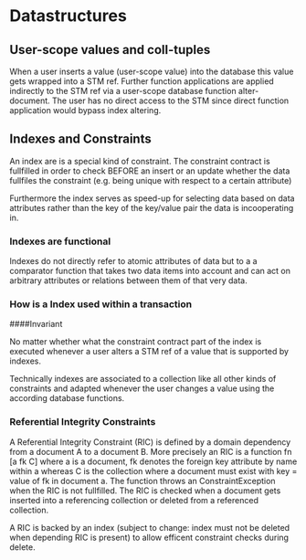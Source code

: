 # Datastructures

## User-scope values and coll-tuples

When a user inserts a value (user-scope value) into the database this value gets wrapped into a STM ref. Further function applications are applied indirectly to the STM ref via a user-scope database function alter-document. The user has no direct access to the STM since direct function application would bypass index altering.

## Indexes and Constraints

An index are is a special kind of constraint. The constraint contract is fullfilled in order to check BEFORE an insert or an update whether the data fullfiles the constraint (e.g. being unique with respect to a certain attribute)

Furthermore the index serves as speed-up for selecting data based on data attributes rather than the key of the key/value pair the data is incooperating in.

### Indexes are functional

Indexes do not directly refer to atomic attributes of data but to a a comparator function that takes two data items into account and can act on arbitrary attributes or relations between them of that very data.

### How is a Index used within a transaction

####Invariant

No matter whether what the constraint contract part of the index is executed whenever a user alters a STM ref of a value that is supported by indexes.

Technically indexes are associated to a collection like all other kinds of constraints and adapted whenever the user changes a value using the according database functions.

### Referential Integrity Constraints

A Referential Integrity Constraint (RIC) is defined by a domain dependency from a document A to a document B. More precisely an RIC is a function fn [a fk C] where a is a document, fk denotes the foreign key attribute by name within a whereas C is the collection where a document must exist with key = value of fk in document a. The function throws an ConstraintException when the RIC is not fullfilled. The RIC is checked when a document gets inserted into a referencing collection or deleted from a referenced collection. 

A RIC is backed by an index (subject to change: index must not be deleted when depending RIC is present) to allow efficent constraint checks during delete.